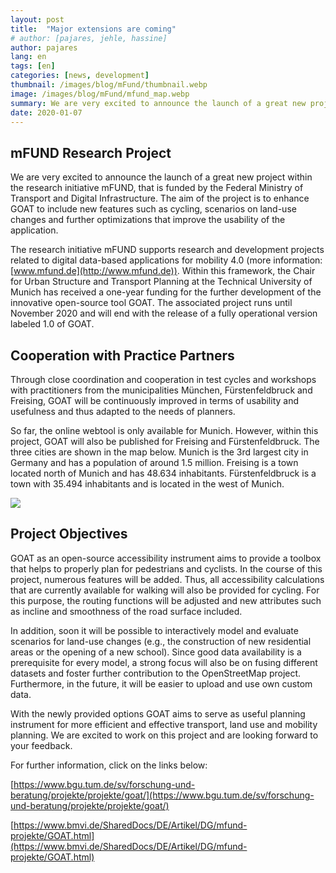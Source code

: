 ```yaml
---
layout: post
title:  "Major extensions are coming"
# author: [pajares, jehle, hassine]
author: pajares
lang: en
tags: [en]
categories: [news, development]
thumbnail: /images/blog/mFund/thumbnail.webp
image: /images/blog/mFund/mfund_map.webp
summary: We are very excited to announce the launch of a great new project within the research initiative mFUND, that is funded by the Federal Ministry of Transport and Digital Infrastructure. The aim of the project is to significantly enhance GOAT.
date: 2020-01-07
---
```

## mFUND Research Project

We are very excited to announce the launch of a great new project within the research initiative mFUND, that is funded by the Federal Ministry of Transport and Digital Infrastructure. The aim of the project is to enhance GOAT to include new features such as cycling, scenarios on land-use changes and further optimizations that improve the usability of the application.

The research initiative mFUND supports research and development projects related  to digital data-based applications for mobility 4.0 (more information: [www.mfund.de](http://www.mfund.de)). Within this framework, the Chair for Urban Structure and Transport Planning at the Technical University of Munich has received a one-year funding for the further development of the innovative open-source tool GOAT. The associated project runs until November 2020 and will end with the release of  a fully operational version labeled 1.0 of GOAT.

## Cooperation with Practice Partners

Through close coordination and cooperation in test cycles and workshops with practitioners from the municipalities München, Fürstenfeldbruck and Freising, GOAT will be continuously improved in terms of usability and usefulness and thus adapted to the needs of planners.

So far, the online webtool is only available for Munich. However, within this project, GOAT will also be published for Freising and Fürstenfeldbruck. The three cities are shown in the map below. Munich is the 3rd largest city in Germany and has a population of around 1.5 million. Freising is a town located north of Munich and has 48.634 inhabitants. Fürstenfeldbruck is a town with 35.494 inhabitants and is located in the west of Munich.

![](/images/blog/mFund/mfund_map.webp)

## Project Objectives

GOAT as an open-source accessibility instrument aims to provide a toolbox that helps to properly plan for pedestrians and cyclists. In the course of this project, numerous features will be added. Thus, all accessibility calculations that are currently available for walking will also be provided for cycling. For this purpose, the routing functions will be adjusted and new attributes such as incline and smoothness of the road surface included.

In addition, soon it will be possible to interactively model and evaluate scenarios for land-use changes (e.g., the construction of new residential areas or the opening of a new school). Since good data availability is a prerequisite for every model, a strong focus will also be on fusing different datasets and foster further contribution to the OpenStreetMap project. Furthermore, in the future, it will be easier to upload and use own custom data.

With the newly provided options GOAT aims to serve as useful planning instrument for more efficient and effective transport, land use and mobility planning. We are excited to work on this project and are looking forward to your feedback.

For further information, click on the links below:

[https://www.bgu.tum.de/sv/forschung-und-beratung/projekte/projekte/goat/](https://www.bgu.tum.de/sv/forschung-und-beratung/projekte/projekte/goat/)

[https://www.bmvi.de/SharedDocs/DE/Artikel/DG/mfund-projekte/GOAT.html](https://www.bmvi.de/SharedDocs/DE/Artikel/DG/mfund-projekte/GOAT.html)
